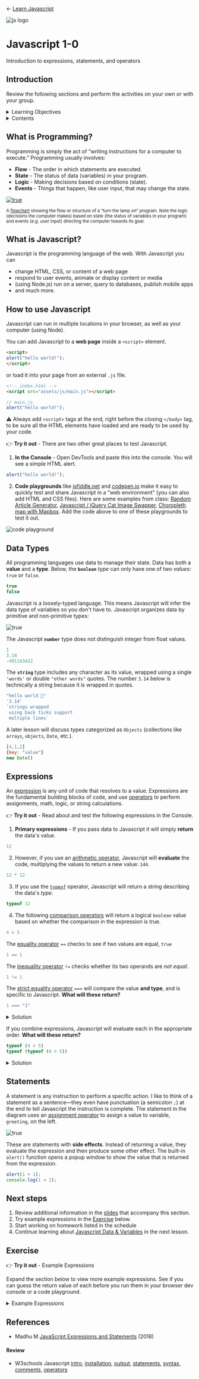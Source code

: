 
← [Learn Javascript](../README.md)

![js logo](../assets/img/logos/logo-javascript-75w.png)

# Javascript 1-0

Introduction to expressions, statements, and operators




## Introduction

Review the following sections and perform the activities on your own or with your group.

<details>
<summary>Learning Objectives</summary>

Students who complete this module will be able to:

- Demonstrate how to run Javascript in a web browser (a web page, code playground, and console).
- List data types supported by Javascript.
- Compare Javascript data, expressions, and statements.

</details>

<details>
<summary>Contents</summary>

1. [Introduction](#introduction)
1. [What is Programming?](#what-is-programming) `2 min`
1. [What is Javascript?](#what-is-javascript) `2 min`
1. [How to use Javascript](#how-to-use-javascript) `5 min`
1. [Data Types](#data-types) `5 min`
1. [Expressions](#expressions) `5 min`
1. [Statements](#statements) `5 min`
1. [Next steps](#next-steps)
1. [Exercise](#exercise)
1. [References](#references)

</details>





## What is Programming?

Programming is simply the act of “writing instructions for a computer to execute.” Programming usually involves:

- **Flow** - The order in which statements are executed.
- **State** - The status of data (variables) in your program.
- **Logic** - Making decisions based on conditions (state).
- **Events** - Things that happen, like user input, that may change the state.


[![true](../assets/img/javascript-diagram-lamp.png)](1-0-demos/javascript-lamp/)

<sup>A [flowchart](1-0-demos/javascript-lamp/) showing the flow or structure of a “turn the lamp on” program. Note the logic (decisions the computer makes) based on state (the status of variables in your program) and events (e.g. user input) directing the computer towards its goal.</sup>


## What is Javascript?

Javascript is the programming language of the web. With Javascript you can

- change HTML, CSS, or content of a web page
- respond to user events, animate or display content or media
- (using Node.js) run on a server, query to databases, publish mobile apps
- and much more.



## How to use Javascript

Javascript can run in multiple locations in your browser, as well as your computer (using Node).

You can add Javascript to a **web page** inside a `<script>` element.

```html
<script>
alert("hello world!");
</script>
```

or load it into your page from an external `.js` file.

```html
<!-- index.html -->
<script src="assets/js/main.js"></script>
```

```js
// main.js
alert("hello world!");
```

⚠️ Always add `<script>` tags at the end, right before the closing `</body>` tag, to be sure all the HTML elements have loaded and are ready to be used by your code.


👉 **Try it out** - There are two other great places to test Javascript.

1. **In the Console** - Open DevTools and paste this into the console. You will see a simple HTML alert.

```js
alert("hello world!");
```

2. **Code playgrounds** like [jsfiddle.net](https://jsfiddle.net) and [codepen.io](https://codepen.io/) make it easy to quickly test and share Javascript in a "web environment" (you can also add HTML and CSS files). Here are some examples from class: [Random Article Generator](https://codepen.io/owenmundy/pen/PomvjqW), [Javascript / jQuery Cat Image Swapper](https://codepen.io/owenmundy/pen/OJRWQoY), [Choropleth map with Mapbox](https://jsfiddle.net/ow3n/sw6ek1wb/). Add the code above to one of these playgrounds to test it out.

![code playground](../assets/img/code-playground-jsfiddle.png)






## Data Types

All programming languages use data to manage their state. Data has both a **value** and a **type**. Below, the **`boolean`** *type* can only have one of two *values*: `true` or `false`.

```js
true
false
```

Javascript is a loosely-typed language. This means Javascript will infer the data type of variables so you don't have to. Javascript organizes data by primitive and non-primitive types:

![true](../assets/img/javascript-diagram-data-types.png)

The Javascript **`number`** type does not distinguish integer from float values.
```js
1
3.14
-491143422
```

The **`string`** type includes any character as its value, wrapped using a single `'words'` or double `"other words"` quotes. The number `3.14` below is technically a string because it is wrapped in quotes.
```js
"hello world 🥰"
'3.14'
`strings wrapped
 using back ticks support
 multiple lines`
```

A later lesson will discuss types categorized as `Objects` (collections like `arrays`, `objects`, `Date`, etc.).
```js
[4,1,2]
{key: "value"}
new Date()
```






## Expressions

An [expression](https://developer.mozilla.org/en-US/docs/Web/JavaScript/Guide/Expressions_and_Operators) is any unit of code that resolves to a value. Expressions are the fundamental building blocks of code, and use [operators](https://www.w3schools.com/js/js_operators.asp) to perform assignments, math, logic, or string calculations.



👉 **Try it out** - Read about and test the following expressions in the Console.

1. **Primary expressions** - If you pass data to Javascript it will simply **return** the data's value.

```js
12
```

2. However, if you use an [arithmetic operator](https://developer.mozilla.org/en-US/docs/Web/JavaScript/Guide/Expressions_and_Operators#arithmetic_operators), Javascript will **evaluate** the code, multiplying the values to return a new value: `144`.

```js
12 * 12
```

3. If you use the [`typeof`](https://developer.mozilla.org/en-US/docs/Web/JavaScript/Reference/Operators/typeof) operator, Javascript will return a string describing the data's *type*.

```js
typeof 12
```

4. The following [comparison operators](https://developer.mozilla.org/en-US/docs/Web/JavaScript/Guide/Expressions_and_Operators#comparison_operators) will return a logical `boolean` value based on whether the comparison in the expression is true.

```js
4 > 5
```

The [equality operator](https://developer.mozilla.org/en-US/docs/Web/JavaScript/Reference/Operators/Equality) `==` checks to see if two values are equal, `true`

```js
1 == 1
```

The [inequality operator](https://developer.mozilla.org/en-US/docs/Web/JavaScript/Reference/Operators/Inequality) `!=` checks whether its two operands are *not equal*.

```js
1 != 1
```


The [strict equality operator](https://developer.mozilla.org/en-US/docs/Web/JavaScript/Reference/Operators/Strict_equality) `===` will compare the value **and type**, and is specific to Javascript. **What will these return?**

```js
1 === "1"
```

<details>
<summary>Solution</summary>

A: It will return `false` because `1` is a `number` and `"1"` is a `string`.

</details>



If you combine expressions, Javascript will evaluate each in the appropriate order. **What will these return?**

```js
typeof (4 > 5)
typeof (typeof (4 > 5))
```

<details>
<summary>Solution</summary>

`4 > 5` uses a comparison operator so it will return `false`. But since `typeof` returns a string, the first line will return `"boolean"` (note the double quotes), and the second line will return `"string"`

</details>










## Statements

A statement is any instruction to perform a specific action. I like to think of a statement as a sentence—they even have punctuation (a semicolon `;`) at the end to tell Javascript the instruction is complete. The statement in the diagram uses an [assignment operator](https://developer.mozilla.org/en-US/docs/Web/JavaScript/Guide/Expressions_and_Operators#assignment_operators) to assign a value to variable, `greeting`, on the left.

![true](../assets/img/javascript-anatomy-statement.png)


These are statements with **side effects**. Instead of returning a value, they evaluate the expression and then produce some other effect. The built-in `alert()` function opens a popup window to show the value that is returned from the expression.

```js
alert(1 + 1);
console.log(1 < 2);
```














## Next steps

1. Review additional information in the [slides](https://docs.google.com/presentation/d/1mTMY_jT3nVvrdE2JNrFNVsRBjnFFf90LhKB3W-2w3Fg/edit#slide=id.g3f99f37dc1_8_39) that accompany this section.
1. Try example expressions in the [Exercise](#exercise) below.
1. Start working on homework listed in the schedule 
1. Continue learning about [Javascript Data & Variables](1-1-variables.md) in the next lesson.




## Exercise

👉 **Try it out** - Example Expressions

Expand the section below to view more example expressions. See if you can guess the return value of each before you run them in your browser dev console or a code playground.

<details>
<summary>Example Expressions</summary>

```js
1 == 1
1 === 1
1 === "1"
1 == true
1 === true
1 != false
1 !== false
100 == 100
100 == "100"
1 != 2
true != false
true != !false
true != !!false
true != !!!!!!!!false
Math.random()*100
Math.ceil(1.2)
/[aeiouAEIOU]/.test(123)
/[aeiouAEIOU]/.test("b")
/[aeiouAEIOU]/.test("a")
```

</details>



## References

- Madhu M [JavaScript Expressions and Statements](https://medium.com/launch-school/javascript-expressions-and-statements-4d32ac9c0e74) (2018)
#### Review
- W3schools Javascript [intro](https://www.w3schools.com/js/js_intro.asp), [installation](https://www.w3schools.com/js/js_whereto.asp), [output](https://www.w3schools.com/js/js_output.asp), [statements](https://www.w3schools.com/js/js_statements.asp), [syntax](https://www.w3schools.com/js/js_syntax.asp), [comments](https://www.w3schools.com/js/js_comments.asp), [operators](https://www.w3schools.com/js/js_operators.asp)
